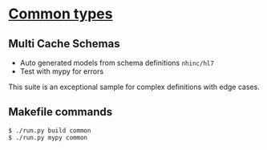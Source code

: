 # [Common types](https://github.com/CONNECT-Solution/Common-Types/)

## Multi Cache Schemas

- Auto generated models from schema definitions `nhinc/hl7`
- Test with mypy for errors

This suite is an exceptional sample for complex definitions with edge cases.

## Makefile commands

```console
$ ./run.py build common
$ ./run.py mypy common
```

